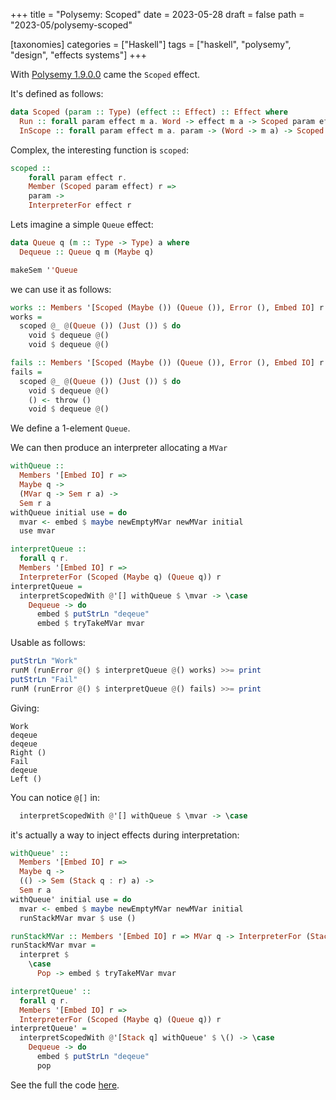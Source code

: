 +++
title = "Polysemy: Scoped"
date = 2023-05-28
draft = false
path = "2023-05/polysemy-scoped"

[taxonomies]
categories = ["Haskell"]
tags = ["haskell", "polysemy", "design", "effects systems"]
+++

With [Polysemy 1.9.0.0](@/2023-05-21_polysemy-v19.md) came the `Scoped` effect.

It's defined as follows:

```haskell
data Scoped (param :: Type) (effect :: Effect) :: Effect where
  Run :: forall param effect m a. Word -> effect m a -> Scoped param effect m a
  InScope :: forall param effect m a. param -> (Word -> m a) -> Scoped param effect m a
```

Complex, the interesting function is `scoped`:

```haskell
scoped ::
    forall param effect r.
    Member (Scoped param effect) r =>
    param ->
    InterpreterFor effect r
```

Lets imagine a simple `Queue` effect:

```haskell
data Queue q (m :: Type -> Type) a where
  Dequeue :: Queue q m (Maybe q)

makeSem ''Queue
```

we can use it as follows:

```haskell
works :: Members '[Scoped (Maybe ()) (Queue ()), Error (), Embed IO] r => Sem r ()
works =
  scoped @_ @(Queue ()) (Just ()) $ do
    void $ dequeue @()
    void $ dequeue @()

fails :: Members '[Scoped (Maybe ()) (Queue ()), Error (), Embed IO] r => Sem r ()
fails =
  scoped @_ @(Queue ()) (Just ()) $ do
    void $ dequeue @()
    () <- throw ()
    void $ dequeue @()
```

We define a 1-element `Queue`.

We can then produce an interpreter allocating a `MVar`

```haskell
withQueue ::
  Members '[Embed IO] r =>
  Maybe q ->
  (MVar q -> Sem r a) ->
  Sem r a
withQueue initial use = do
  mvar <- embed $ maybe newEmptyMVar newMVar initial
  use mvar

interpretQueue ::
  forall q r.
  Members '[Embed IO] r =>
  InterpreterFor (Scoped (Maybe q) (Queue q)) r
interpretQueue =
  interpretScopedWith @'[] withQueue $ \mvar -> \case
    Dequeue -> do
      embed $ putStrLn "deqeue"
      embed $ tryTakeMVar mvar
```

Usable as follows:

```haskell
putStrLn "Work"
runM (runError @() $ interpretQueue @() works) >>= print
putStrLn "Fail"
runM (runError @() $ interpretQueue @() fails) >>= print
```

Giving:

```
Work
deqeue
deqeue
Right ()
Fail
deqeue
Left ()
```

You can notice `@[]` in:

```haskell
  interpretScopedWith @'[] withQueue $ \mvar -> \case
```

it's actually a way to inject effects during interpretation:

```haskell
withQueue' ::
  Members '[Embed IO] r =>
  Maybe q ->
  (() -> Sem (Stack q : r) a) ->
  Sem r a
withQueue' initial use = do
  mvar <- embed $ maybe newEmptyMVar newMVar initial
  runStackMVar mvar $ use ()

runStackMVar :: Members '[Embed IO] r => MVar q -> InterpreterFor (Stack q) r
runStackMVar mvar =
  interpret $
    \case
      Pop -> embed $ tryTakeMVar mvar

interpretQueue' ::
  forall q r.
  Members '[Embed IO] r =>
  InterpreterFor (Scoped (Maybe q) (Queue q)) r
interpretQueue' =
  interpretScopedWith @'[Stack q] withQueue' $ \() -> \case
    Dequeue -> do
      embed $ putStrLn "deqeue"
      pop
```

See the full the code [here](https://github.com/blackheaven/blackheaven.github.io/blob/master/content/code/polysemy19/src/Scoped.hs).

